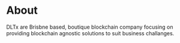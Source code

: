# About

DLTx are Brisbne based, boutique blockchain company focusing on providing blockchain agnostic solutions to suit business challanges.  
